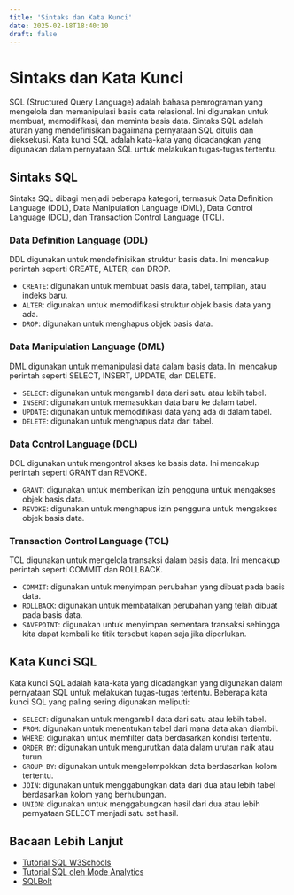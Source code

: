 ```yaml
---
title: 'Sintaks dan Kata Kunci'
date: 2025-02-18T18:40:10
draft: false
---
```


# Sintaks dan Kata Kunci

SQL (Structured Query Language) adalah bahasa pemrograman yang mengelola dan memanipulasi basis data relasional. Ini digunakan untuk membuat, memodifikasi, dan meminta basis data. Sintaks SQL adalah aturan yang mendefinisikan bagaimana pernyataan SQL ditulis dan dieksekusi. Kata kunci SQL adalah kata-kata yang dicadangkan yang digunakan dalam pernyataan SQL untuk melakukan tugas-tugas tertentu.

## Sintaks SQL

Sintaks SQL dibagi menjadi beberapa kategori, termasuk Data Definition Language (DDL), Data Manipulation Language (DML), Data Control Language (DCL), dan Transaction Control Language (TCL).

### Data Definition Language (DDL)

DDL digunakan untuk mendefinisikan struktur basis data. Ini mencakup perintah seperti CREATE, ALTER, dan DROP.

- `CREATE`: digunakan untuk membuat basis data, tabel, tampilan, atau indeks baru.
- `ALTER`: digunakan untuk memodifikasi struktur objek basis data yang ada.
- `DROP`: digunakan untuk menghapus objek basis data.

### Data Manipulation Language (DML)

DML digunakan untuk memanipulasi data dalam basis data. Ini mencakup perintah seperti SELECT, INSERT, UPDATE, dan DELETE.

- `SELECT`: digunakan untuk mengambil data dari satu atau lebih tabel.
- `INSERT`: digunakan untuk memasukkan data baru ke dalam tabel.
- `UPDATE`: digunakan untuk memodifikasi data yang ada di dalam tabel.
- `DELETE`: digunakan untuk menghapus data dari tabel.

### Data Control Language (DCL)

DCL digunakan untuk mengontrol akses ke basis data. Ini mencakup perintah seperti GRANT dan REVOKE.

- `GRANT`: digunakan untuk memberikan izin pengguna untuk mengakses objek basis data.
- `REVOKE`: digunakan untuk menghapus izin pengguna untuk mengakses objek basis data.

### Transaction Control Language (TCL)

TCL digunakan untuk mengelola transaksi dalam basis data. Ini mencakup perintah seperti COMMIT dan ROLLBACK.

- `COMMIT`: digunakan untuk menyimpan perubahan yang dibuat pada basis data.
- `ROLLBACK`: digunakan untuk membatalkan perubahan yang telah dibuat pada basis data.
- `SAVEPOINT`: digunakan untuk menyimpan sementara transaksi sehingga kita dapat kembali ke titik tersebut kapan saja jika diperlukan.

## Kata Kunci SQL

Kata kunci SQL adalah kata-kata yang dicadangkan yang digunakan dalam pernyataan SQL untuk melakukan tugas-tugas tertentu. Beberapa kata kunci SQL yang paling sering digunakan meliputi:

- `SELECT`: digunakan untuk mengambil data dari satu atau lebih tabel.
- `FROM`: digunakan untuk menentukan tabel dari mana data akan diambil.
- `WHERE`: digunakan untuk memfilter data berdasarkan kondisi tertentu.
- `ORDER BY`: digunakan untuk mengurutkan data dalam urutan naik atau turun.
- `GROUP BY`: digunakan untuk mengelompokkan data berdasarkan kolom tertentu.
- `JOIN`: digunakan untuk menggabungkan data dari dua atau lebih tabel berdasarkan kolom yang berhubungan.
- `UNION`: digunakan untuk menggabungkan hasil dari dua atau lebih pernyataan SELECT menjadi satu set hasil.

## Bacaan Lebih Lanjut

- [Tutorial SQL W3Schools](https://www.w3schools.com/sql/)
- [Tutorial SQL oleh Mode Analytics](https://mode.com/sql-tutorial/)
- [SQLBolt](https://sqlbolt.com/)
